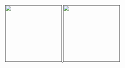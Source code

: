 <div align="center">
  <a href="">
  <img height="180em" src="https://github-readme-stats.vercel.app/api?username=Vladislav-CS&show_icons=true&theme=radical&include_all_commits=true&count_private=true"/>
  <img height="180em" src="https://github-readme-stats.vercel.app/api/top-langs/?username=Vladislav-CS&langs_count=10&show_icons=true&theme=radical"/>
</div>
